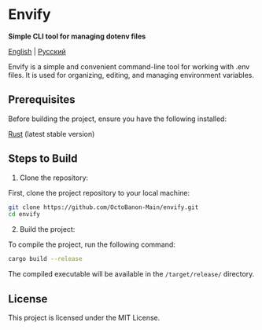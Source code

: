 # Envify

**Simple CLI tool for managing dotenv files**

[English](README.md) | [Русский](README.ru.md)

Envify is a simple and convenient command-line tool for working with .env files. It is used for organizing, editing, and managing environment variables.

## Prerequisites

Before building the project, ensure you have the following installed:

[Rust](https://www.rust-lang.org/tools/install) (latest stable version)

## Steps to Build

1. Clone the repository:

First, clone the project repository to your local machine:

```bash
git clone https://github.com/OctoBanon-Main/envify.git
cd envify
```

2. Build the project:

To compile the project, run the following command:

```bash
cargo build --release
```

The compiled executable will be available in the `/target/release/` directory.

## License

This project is licensed under the MIT License.
